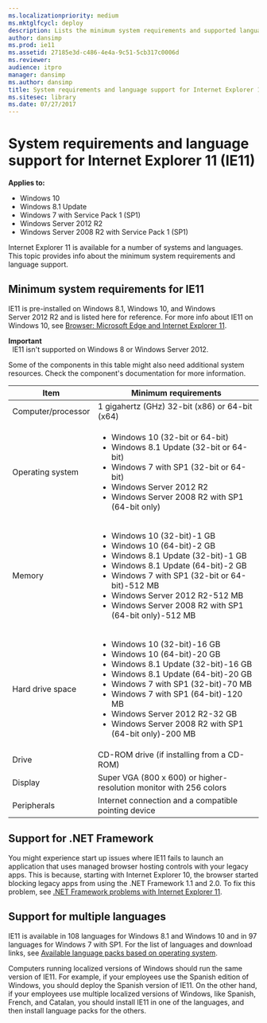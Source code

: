 ```yaml
---
ms.localizationpriority: medium
ms.mktglfcycl: deploy
description: Lists the minimum system requirements and supported languages for Internet Explorer 11.
author: dansimp
ms.prod: ie11
ms.assetid: 27185e3d-c486-4e4a-9c51-5cb317c0006d
ms.reviewer: 
audience: itpro
manager: dansimp
ms.author: dansimp
title: System requirements and language support for Internet Explorer 11 (IE11) (Internet Explorer 11 for IT Pros)
ms.sitesec: library
ms.date: 07/27/2017
---
```



# System requirements and language support for Internet Explorer 11 (IE11)

**Applies to:**

-   Windows 10
-   Windows 8.1 Update
-   Windows 7 with Service Pack 1 (SP1)
-   Windows Server 2012 R2
-   Windows Server 2008 R2 with Service Pack 1 (SP1)

Internet Explorer 11 is available for a number of systems and languages. This topic provides info about the minimum system requirements and language support.

## Minimum system requirements for IE11
IE11 is pre-installed on Windows 8.1, Windows 10, and Windows Server 2012 R2 and is listed here for reference. For more info about IE11 on Windows 10, see [Browser: Microsoft Edge and Internet Explorer 11](https://technet.microsoft.com/library/mt156988.aspx).

**Important**<br> 
IE11 isn't supported on Windows 8 or Windows Server 2012.

Some of the components in this table might also need additional system resources. Check the component's documentation for more information.


|        Item        |                                                                                                                                                                  Minimum requirements                                                                                                                                                                   |
|--------------------|---------------------------------------------------------------------------------------------------------------------------------------------------------------------------------------------------------------------------------------------------------------------------------------------------------------------------------------------------------|
| Computer/processor |                                                                                                                                                     1 gigahertz (GHz) 32-bit (x86) or 64-bit (x64)                                                                                                                                                      |
|  Operating system  |                                                            <ul><li>Windows 10 (32-bit or 64-bit)</li><li>Windows 8.1 Update (32-bit or 64-bit)</li><li>Windows 7 with SP1 (32-bit or 64-bit)</li><li>Windows Server 2012 R2</li><li>Windows Server 2008 R2 with SP1 (64-bit only)</li></ul>                                                             |
|       Memory       |                  <ul><li>Windows 10 (32-bit)-1 GB</li><li>Windows 10 (64-bit)-2 GB</li><li>Windows 8.1 Update (32-bit)-1 GB</li><li>Windows 8.1 Update (64-bit)-2 GB</li><li>Windows 7 with SP1 (32-bit or 64-bit)-512 MB</li><li>Windows Server 2012 R2-512 MB</li><li>Windows Server 2008 R2 with SP1 (64-bit only)-512 MB</li></ul>                  |
|  Hard drive space  | <ul><li>Windows 10 (32-bit)-16 GB</li><li>Windows 10 (64-bit)-20 GB</li><li>Windows 8.1 Update (32-bit)-16 GB</li><li>Windows 8.1 Update (64-bit)-20 GB</li><li>Windows 7 with SP1 (32-bit)-70 MB</li><li>Windows 7 with SP1 (64-bit)-120 MB</li><li>Windows Server 2012 R2-32 GB</li><li>Windows Server 2008 R2 with SP1 (64-bit only)-200 MB</li><ul> |
|       Drive        |                                                                                                                                                       CD-ROM drive (if installing from a CD-ROM)                                                                                                                                                        |
|      Display       |                                                                                                                                           Super VGA (800 x 600) or higher-resolution monitor with 256 colors                                                                                                                                            |
|    Peripherals     |                                                                                                                                                  Internet connection and a compatible pointing device                                                                                                                                                   |

## Support for .NET Framework
You might experience start up issues where IE11 fails to launch an application that uses managed browser hosting controls with your legacy apps. This is because, starting with Internet Explorer 10, the browser started blocking legacy apps from using the .NET Framework 1.1 and 2.0. To fix this problem, see [.NET Framework problems with Internet Explorer 11](net-framework-problems-with-ie11.md).

## Support for multiple languages
IE11 is available in 108 languages for Windows 8.1 and Windows 10 and in 97 languages for Windows 7 with SP1. For the list of languages and download links, see [Available language packs based on operating system](https://go.microsoft.com/fwlink/p/?LinkId=281818).

Computers running localized versions of Windows should run the same version of IE11. For example, if your employees use the Spanish edition of Windows, you should deploy the Spanish version of IE11. On the other hand, if your employees use multiple localized versions of Windows, like Spanish, French, and Catalan, you should install IE11 in one of the languages, and then install language packs for the others.

 

 



